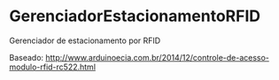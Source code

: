 # GerenciadorEstacionamentoRFID
Gerenciador de estacionamento por RFID


Baseado:
http://www.arduinoecia.com.br/2014/12/controle-de-acesso-modulo-rfid-rc522.html
